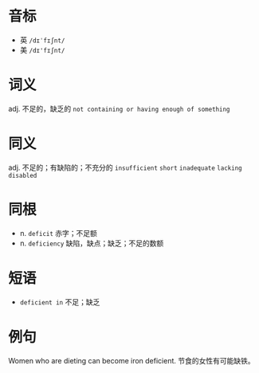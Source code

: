 # 音标

- 英 `/dɪˈfɪʃnt/`
- 美 `/dɪ'fɪʃnt/`

# 词义

adj. 不足的，缺乏的
`not containing or having enough of something`

# 同义

adj. 不足的；有缺陷的；不充分的
`insufficient` `short` `inadequate` `lacking` `disabled`

# 同根

- n. `deficit` 赤字；不足额
- n. `deficiency` 缺陷，缺点；缺乏；不足的数额

# 短语

- `deficient in` 不足；缺乏

# 例句

Women who are dieting can become iron deficient.
节食的女性有可能缺铁。


